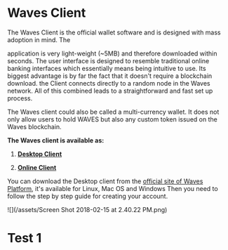 # **Waves Client**

The Waves Client is the official wallet software and is designed with mass adoption in mind. The

application is very light-weight \(~5MB\) and therefore downloaded within seconds. The user interface is designed to resemble traditional online banking interfaces which essentially means being intuitive to use. Its biggest advantage is by far the fact that it doesn't require a blockchain download. the Client connects directly to a random node in the Waves network. All of this combined leads to a straightforward and fast set up process.

The Waves client could also be called a multi-currency wallet. It does not only allow users to hold WAVES but also any custom token issued on the Waves blockchain.

**The Waves client is available as:**

1. [**Desktop Client**](https://wavesplatform.com/product)

2. [**Online Client**](https://wavesplatform.com/product)

You can download the Desktop client from the [official site of Waves Platform](https://wavesplatform.com/), it's available for Linux, Mac OS and Windows Then you need to follow the step by step guide for creating your account.

![](/assets/Screen Shot 2018-02-15 at 2.40.22 PM.png)

# Test 1



